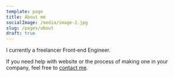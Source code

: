 ```yaml
---
template: page
title: About me
socialImage: /media/image-2.jpg
slug: /pages/about
draft: true
---
```

I currently a freelancer Front‑end Engineer.

If you need help with website or the process of making one in your company, feel free to [contact me](/pages/contacts).